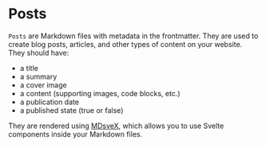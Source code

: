 # Posts

`Posts` are Markdown files with metadata in the frontmatter. They are used to create blog posts, articles, and other types of content on your website.  
They should have:

- a title
- a summary
- a cover image
- a content (supporting images, code blocks, etc.)
- a publication date
- a published state (true or false)

They are rendered using [MDsveX](https://mdsvex.com/), which allows you to use Svelte components inside your Markdown files.
